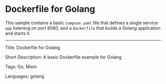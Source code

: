 # Dockerfile for Golang

This sample contains a basic `compose.yaml` file that defines a single service `app` listening on port 8080, and a `Dockerfile` that builds a Golang application and starts it.


---

Title: Dockerfile for Golang

Short Description: A basic Dockerfile example for Golang

Tags: Go, Mixin

Languages: golang

